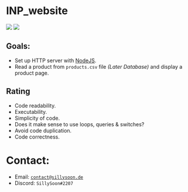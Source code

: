 # INP_website

<a href="https://ko-fi.com/sillysoon" target="_blank"> ![](https://img.shields.io/static/v1?label=Kofi&message=Support&labelColor=FF5E5B&color=ff5350&logo=kofi&logoColor=ffffff&style=for-the-badge)</a>
<a href="https://github.com/SillySoon" target="_blank"> ![](https://img.shields.io/github/followers/sillysoon?labelColor=d2d1d1&color=2f2f2f&logo=github&logoColor=2f2f2f&style=for-the-badge)</a>

## Goals:
+ Set up HTTP server with [NodeJS](https://nodejs.org/en/).
+ Read a product from `products.csv` file _(Later Database)_ and display a product page.

## Rating
+ Code readability.
+ Executability.
+ Simplicity of code.
+ Does it make sense to use loops, queries & switches?
+ Avoid code duplication.
+ Code correctness.

# Contact:

- Email: [`contact@sillysoon.de`](mailto:contact@sillysoon.de)
- Discord: `SillySoon#2207`
